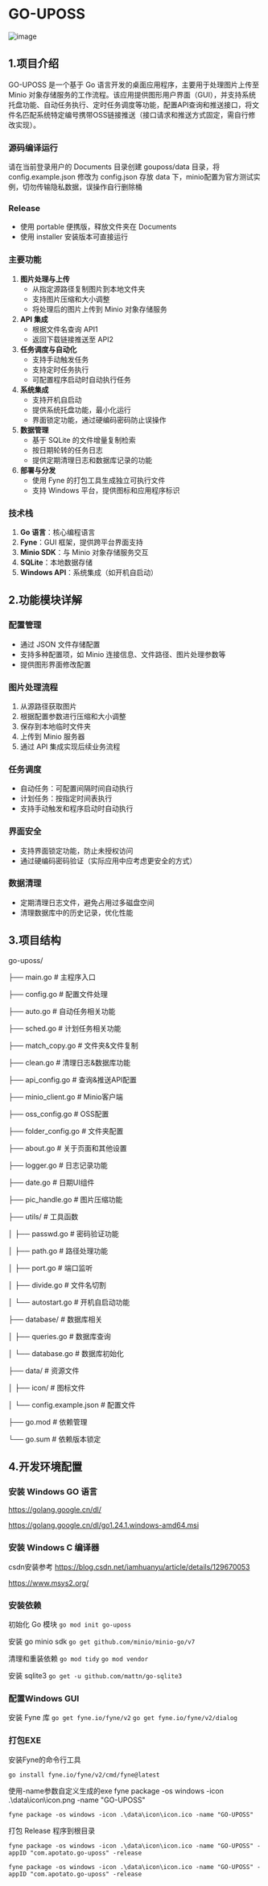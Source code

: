 # GO-UPOSS
![image](https://github.com/potatoone/go-uposs/blob/main/screenshot/1.png)

## 1.项目介绍

GO-UPOSS 是一个基于 Go 语言开发的桌面应用程序，主要用于处理图片上传至 Minio 对象存储服务的工作流程。该应用提供图形用户界面（GUI），并支持系统托盘功能、自动任务执行、定时任务调度等功能，配置API查询和推送接口，将文件名匹配系统特定编号携带OSS链接推送（接口请求和推送方式固定，需自行修改实现）。

### **源码编译运行**
请在当前登录用户的 Documents 目录创建 gouposs/data 目录，将 config.example.json 修改为 config.json 存放 data 下，minio配置为官方测试实例，切勿传输隐私数据，误操作自行删除桶

### **Release**
   * 使用 portable 便携版，释放文件夹在 Documents
   * 使用 installer 安装版本可直接运行


### **主要功能**


1. **图片处理与上传**
   * 从指定源路径复制图片到本地文件夹
   * 支持图片压缩和大小调整
   * 将处理后的图片上传到 Minio 对象存储服务
2. **API 集成**
   * 根据文件名查询 API1
   * 返回下载链接推送至 API2
3. **任务调度与自动化**
   * 支持手动触发任务
   * 支持定时任务执行
   * 可配置程序启动时自动执行任务
4. **系统集成**
   * 支持开机自启动
   * 提供系统托盘功能，最小化运行
   * 界面锁定功能，通过硬编码密码防止误操作
5. **数据管理**
   * 基于 SQLite 的文件增量复制检索
   * 按日期轮转的任务日志
   * 提供定期清理日志和数据库记录的功能
6. **部署与分发**
   * 使用 Fyne 的打包工具生成独立可执行文件
   * 支持 Windows 平台，提供图标和应用程序标识

### **技术栈**


1. **Go 语言**：核心编程语言
2. **Fyne**：GUI 框架，提供跨平台界面支持
3. **Minio SDK**：与 Minio 对象存储服务交互
4. **SQLite**：本地数据存储
5. **Windows API**：系统集成（如开机自启动）


## **2.功能模块详解**

### **配置管理**

* 通过 JSON 文件存储配置
* 支持多种配置项，如 Minio 连接信息、文件路径、图片处理参数等
* 提供图形界面修改配置

### **图片处理流程**


1. 从源路径获取图片
2. 根据配置参数进行压缩和大小调整
3. 保存到本地临时文件夹
4. 上传到 Minio 服务器
5. 通过 API 集成实现后续业务流程

### **任务调度**

* 自动任务：可配置间隔时间自动执行
* 计划任务：按指定时间表执行
* 支持手动触发和程序启动时自动执行

### **界面安全**

* 支持界面锁定功能，防止未授权访问
* 通过硬编码密码验证（实际应用中应考虑更安全的方式）

### **数据清理**

* 定期清理日志文件，避免占用过多磁盘空间
* 清理数据库中的历史记录，优化性能


## **3.项目结构**

go-uposs/

├── main.go                     # 主程序入口

├── config.go                  # 配置文件处理

├── auto.go                     # 自动任务相关功能

├── sched.go                   # 计划任务相关功能

├── match_copy.go         # 文件夹&文件复制

├── clean.go                    # 清理日志&数据库功能

├── api_config.go         # 查询&推送API配置

├── minio_client.go         # Minio客户端

├── oss_config.go           # OSS配置

├── folder_config.go       # 文件夹配置

├── about.go                   # 关于页面和其他设置

├── logger.go                  # 日志记录功能

├── date.go                     # 日期UI组件

├── pic_handle.go           # 图片压缩功能

├── utils/                          # 工具函数

│   ├── passwd.go          # 密码验证功能

│   ├── path.go               # 路径处理功能

│   ├── port.go                # 端口监听

│   ├── divide.go             # 文件名切割

│   └── autostart.go        # 开机自启动功能

├── database/                 # 数据库相关

│   ├── queries.go           # 数据库查询

│   └── database.go       # 数据库初始化

├── data/                         # 资源文件

│   ├── icon/                    # 图标文件

│   └── config.example.json    # 配置文件

├── go.mod                     # 依赖管理

└── go.sum                     # 依赖版本锁定


## 4.开发环境配置

### 安装 Windows GO 语言

<https://golang.google.cn/dl/>

<https://golang.google.cn/dl/go1.24.1.windows-amd64.msi>

### 安装 Windows C 编译器 

csdn安装参考 <https://blog.csdn.net/iamhuanyu/article/details/129670053>

<https://www.msys2.org/> 

### 安装依赖

初始化 Go 模块 `go mod init go-uposs`

安装 go minio sdk `go get github.com/minio/minio-go/v7`

清理和重装依赖 `go mod tidy` `go mod vendor`

安装 sqlite3 `go get -u github.com/mattn/go-sqlite3`

### 配置Windows GUI 

安装 Fyne 库 `go get fyne.io/fyne/v2` `go get fyne.io/fyne/v2/dialog`

### 打包EXE

安装Fyne的命令行工具 

`go install fyne.io/fyne/v2/cmd/fyne@latest`

使用-name参数自定义生成的exe
fyne package -os windows -icon .\data\icon\icon.png -name "GO-UPOSS"

`fyne package -os windows -icon .\data\icon\icon.ico -name "GO-UPOSS"`

打包 Release 程序到根目录 

`fyne package -os windows -icon .\data\icon\icon.ico -name "GO-UPOSS" -appID "com.apotato.go-uposs" -release`

`fyne package -os windows -icon .\data\icon\icon.ico -name "GO-UPOSS" -appID "com.apotato.go-uposs" -release`
